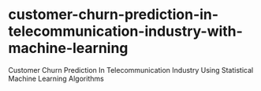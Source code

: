 # customer-churn-prediction-in-telecommunication-industry-with-machine-learning
Customer Churn Prediction In Telecommunication Industry Using Statistical Machine Learning Algorithms
